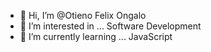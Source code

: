 - 👋 Hi, I’m @Otieno Felix Ongalo
- 👀 I’m interested in ... Software Development 
- 🌱 I’m currently learning ... JavaScript 
<!---
HireFelix/HireFelix is a ✨ special ✨ repository because its `README.md` (this file) appears on your GitHub profile.
You can click the Preview link to take a look at your changes.
--->
